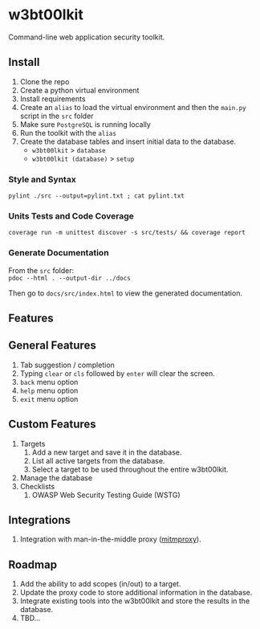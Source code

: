 # w3bt00lkit
Command-line web application security toolkit.  

## Install

1. Clone the repo
2. Create a python virtual environment
3. Install requirements
4. Create an `alias` to load the virtual environment and then the `main.py` script in the `src` folder
5. Make sure `PostgreSQL` is running locally
6. Run the toolkit with the `alias`
7. Create the database tables and insert initial data to the database.
    - `w3bt00lkit` > `database`
    - `w3bt00lkit (database)` > `setup`

### Style and Syntax  
`pylint ./src --output=pylint.txt ; cat pylint.txt`  

### Units Tests and Code Coverage  
`coverage run -m unittest discover -s src/tests/ && coverage report`  

### Generate Documentation  
From the `src` folder:  
`pdoc --html . --output-dir ../docs`  

Then go to `docs/src/index.html` to view the generated documentation.  

## Features

## General Features
1. Tab suggestion / completion  
2. Typing `clear` or `cls` followed by `enter` will clear the screen.
2. `back` menu option
3. `help` menu option
4. `exit` menu option

## Custom Features
1. Targets
    1. Add a new target and save it in the database.
    2. List all active targets from the database.
    3. Select a target to be used throughout the entire w3bt00lkit.
2. Manage the database
3. Checklists
    1. OWASP Web Security Testing Guide (WSTG)

## Integrations
1. Integration with man-in-the-middle proxy ([mitmproxy](https://github.com/mitmproxy/mitmproxy)).  

## Roadmap

1. Add the ability to add scopes (in/out) to a target.
2. Update the proxy code to store additional information in the database.
3. Integrate existing tools into the w3bt00lkit and store the results in the database.
4. TBD...

